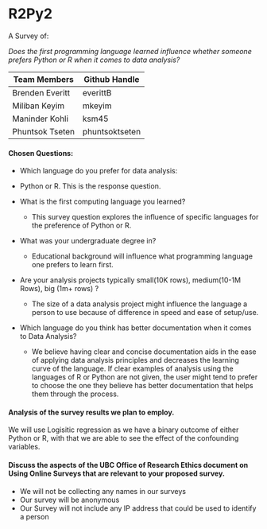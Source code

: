 # R2Py2

A Survey of:

_Does the first programming language learned influence whether someone prefers Python or R when it comes to data analysis?_

| Team Members | Github Handle |
|--------------|---------------|
| Brenden Everitt | everittB |
| Miliban Keyim | mkeyim |
| Maninder Kohli | ksm45 |
| Phuntsok Tseten | phuntsoktseten |


#### Chosen Questions:
* Which language do you prefer for data analysis:
- Python or R. This is the response question.
* What is the first computing language you learned?
  -  This survey question explores the influence of specific languages for the preference of Python or R.

* What was your undergraduate degree in? 
  - Educational background will influence what programming language one prefers to learn first.

* Are your analysis projects typically small(10K rows), medium(10-1M Rows), big (1m+ rows) ?
  - The size of a data analysis project might influence the language a person to use because of difference in speed and ease of setup/use.
  
* Which language do you think has better documentation when it comes to Data Analysis?
  - We believe having clear and concise documentation aids in the ease of applying data analysis principles and decreases the learning curve of the language. If clear examples of analysis using the languages of R or Python are not given, the user might tend to prefer to choose the one they believe has better documentation that helps them through the process.  

#### Analysis of the survey results we plan to employ.

We will use Logisitic regression as we have a binary outcome of either Python or R, with that we are able to see the effect of the confounding variables. 

#### Discuss the aspects of the UBC Office of Research Ethics document on Using Online Surveys that are relevant to your proposed survey.
- We will not be collecting any names in our surveys 
- Our survey will be anonymous
- Our Survey will not include any IP address that could be used to identify a person

